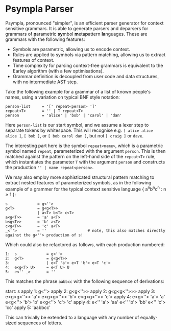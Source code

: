 # Psympla Parser
Psympla, pronounced "simpler", is an efficient parser generator for context sensitive grammars. It is able to generate parsers and deparsers for grammars of **p**arametric **sy**mbol **m**eta**p**attern **la**nguages. These are grammars with the following features:

- Symbols are parametric, allowing us to encode context.
- Rules are applied to symbols via pattern matching, allowing us to extract features of context.
- Time complexity for parsing context-free grammars is equivalent to the Earley algorithm (with a few optimisations).
- Grammar definition is decoupled from user code and data structures, with no intermediate AST step.

Take the following example for a grammar of a list of known people's names, using a variation on typical BNF style notation:

```
person-list     = '[' repeat<person> ']'
repeat<T>       = '' | T repeat<T>
person          = 'alice' | 'bob' | 'carol' | 'dan'
```

Here `person-list` is our start symbol, and we assume a lexer step to separate tokens by whitespace. This will recognise e.g. `[ alice alice alice ]`, `[ bob ]`, or `[ bob carol dan ]`, but not `[ craig ]` or `dave`.

The interesting part here is the symbol `repeat<name>`, which is a parametric symbol named `repeat`, parameterized with the argument `person`. This is then matched against the pattern on the left-hand side of the `repeat<T>` rule, which instantiates the parameter `T` with the argument `person` and constructs the production `'' | name repeat<person>`.

We may also employ more sophisticated structural pattern matching to extract nested features of parameterized symbols, as in the following example of a grammer for the typical context sensitive language { a<sup>n</sup>b<sup>n</sup>c<sup>n</sup> : n ≥ 1 }:

```
s             = g<''>
g<T>          = g<g<T>>
              | a<T> b<T> c<T>
a<g<T>>       = 'a' a<T>
b<g<T>>       = 'b' a<T>
c<g<T>>       = 'c' a<T>
_<''>         = ''                  # note, this also matches directly against the g<''> production of s!
```

Which could also be refactored as follows, with each production numbered:

```
1:  s             = g<''>
2:  g<T>          = g<g<T>>
3:                | e<T 'a'> e<T 'b'> e<T 'c'>
4:  e<g<T> U>     = e<T U> U
5:  e<'' _>       = ''
```

This matches the phrase `aabbcc` with the following sequence of derivations:

start:   s
apply 1: g<''>
apply 2: g<g<''>>
apply 2: g<g<g<''>>>
apply 3: e<g<g<''>> 'a'> e<g<g<''>> 'b'> e<g<g<''>> 'c'>
apply 4: e<g<''> 'a'> 'a' e<g<''> 'b'> 'b' e<g<''> 'c'> 'c'
apply 4: e<'' 'a'> 'aa' e<'' 'b'> 'bb' e<'' 'c'> 'cc'
apply 5: 'aabbcc'

This can trivially be extended to a language with any number of equally-sized sequences of letters.
